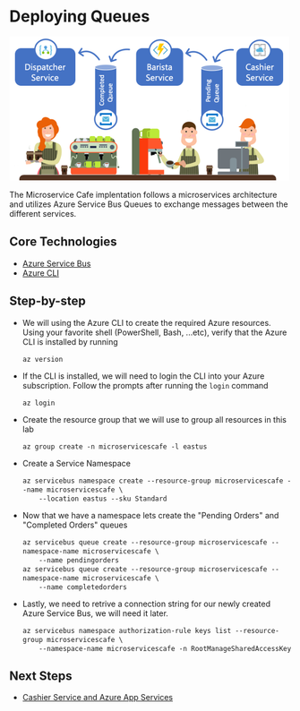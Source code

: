 # Deploying Queues

 <img src="./Images/DeployQueues.png" width="500px"/> 
  
  The Microservice Cafe implentation follows a microservices architecture and utilizes Azure Service Bus Queues to exchange messages between the different services.

## Core Technologies

* <a href="https://docs.microsoft.com/en-us/azure/service-bus-messaging">Azure Service Bus</a>
* <a href="https://docs.microsoft.com/en-us/cli/azure/install-azure-cli?view=azure-cli-latest">Azure CLI</a>
  
## Step-by-step 

* We will using the Azure CLI to create the required Azure resources. Using your favorite shell (PowerShell, Bash, ...etc), verify that the Azure CLI is installed by running 
  ```
  az version
  ```
* If the CLI is installed, we will need to login the CLI into your Azure subscription. Follow the prompts after running the `login` command
  ```
  az login
  ```
* Create the resource group that we will use to group all resources in this lab
  ```
  az group create -n microservicescafe -l eastus
  ```
* Create a Service Namespace
  ```
  az servicebus namespace create --resource-group microservicescafe --name microservicescafe \
      --location eastus --sku Standard
  ```
* Now that we have a namespace lets create the "Pending Orders" and "Completed Orders" queues
  ```
  az servicebus queue create --resource-group microservicescafe --namespace-name microservicescafe \
      --name pendingorders
  az servicebus queue create --resource-group microservicescafe --namespace-name microservicescafe \
      --name completedorders
  ``` 
* Lastly, we need to retrive a connection string for our newly created Azure Service Bus, we will need it later.
  ```
  az servicebus namespace authorization-rule keys list --resource-group microservicescafe \
      --namespace-name microservicescafe -n RootManageSharedAccessKey
  ```

## Next Steps

* <a href="/Labs/CashierService/Readme.md" class="myButton">Cashier Service and Azure App Services</a>
  
